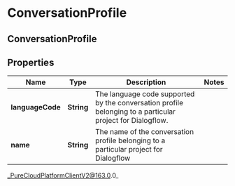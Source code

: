 # ConversationProfile

## ConversationProfile

## Properties

|Name | Type | Description | Notes|
|------------ | ------------- | ------------- | -------------|
| **languageCode** | **String** | The language code supported by the conversation profile belonging to a particular project for Dialogflow. | |
| **name** | **String** | The name of the conversation profile belonging to a particular project for Dialogflow | |



_PureCloudPlatformClientV2@163.0.0_
